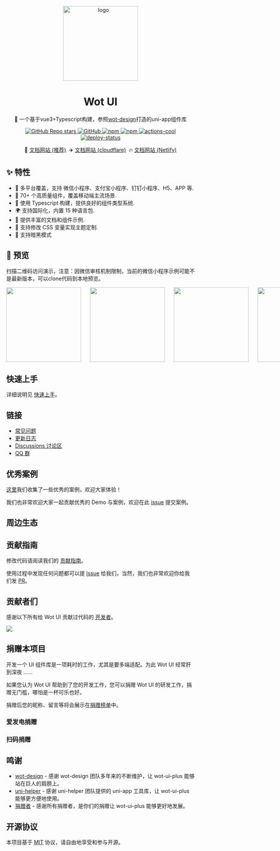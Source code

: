 <p align="center">
    <img alt="logo" src="https://wot-ui.cn/logo.png" width="200">
</p>
<h1 align="center">Wot UI</h1>

<p align="center">📱 一个基于vue3+Typescript构建，参照<a href="https://ftf.jd.com/wot-design/">wot-design</a>打造的uni-app组件库</p>

<p align="center">

<a href="https://github.com/Moonofweisheng/wot-ui-plus">
  <img alt="GitHub Repo stars" src="https://img.shields.io/github/stars/Moonofweisheng/wot-ui-plus?logo=github&color=%234d80f0&link=https%3A%2F%2Fgithub.com%2FMoonofweisheng%2Fwot-ui-plus&style=flat-square">
 </a>


<a href="https://github.com/Moonofweisheng/wot-ui-plus">
  <img alt="GitHub" src="https://img.shields.io/codecov/c/github/Moonofweisheng/wot-ui-plus?style=flat-square">
 </a>

<a href="https://www.npmjs.com/package/wot-ui-plus">
  <img alt="npm" src="https://img.shields.io/npm/dm/wot-ui-plus?logo=npm&link=https%3A%2F%2Fwww.npmjs.com%2Fpackage%2Fwot-ui-plus&style=flat-square">
</a>

 <a href="https://www.npmjs.com/package/wot-ui-plus">
  <img alt="npm" src="https://img.shields.io/npm/v/wot-ui-plus?logo=npm&color=%234d80f0&link=https%3A%2F%2Fwww.npmjs.com%2Fpackage%2Fwot-ui-plus&style=flat-square">
</a>

<a href="https://github.com/actions-cool/" target="_blank" referrerpolicy="no-referrer">
  <img src="https://img.shields.io/badge/using-actions--cool-red?style=flat-square" alt="actions-cool" />
</a>

<a href="https://app.netlify.com/sites/wot-ui-plus/deploys" target="_blank" referrerpolicy="no-referrer">
  <img src="https://api.netlify.com/api/v1/badges/0991d8a9-0fb0-483b-8961-5bde066bbd50/deploy-status" alt="deploy-status" />
</a>

</p>

<p align="center">
  🚀 <a href="https://wot-ui.cn">文档网站 (推荐)</a>&nbsp;
  ✈️ <a href="https://wot-ui-plus.pages.dev/">文档网站 (cloudflare)</a>&nbsp;
  🔥 <a href="https://wot-ui-plus.netlify.app/">文档网站 (Netlify)</a>
</p>

## ✨ 特性

- 🎯 多平台覆盖，支持 微信小程序、支付宝小程序、钉钉小程序、H5、APP 等.
- 🚀 70+ 个高质量组件，覆盖移动端主流场景.
- 💪 使用 Typescript 构建，提供良好的组件类型系统.
- 🌍 支持国际化，内置 15 种语言包.
- 📖 提供丰富的文档和组件示例.
- 🎨 支持修改 CSS 变量实现主题定制.
- 🍭 支持暗黑模式

## 📱 预览

扫描二维码访问演示，注意：因微信审核机制限制，当前的微信小程序示例可能不是最新版本，可以clone代码到本地预览。

<p style="display:flex;gap:24px">
<img src="https://wot-ui.cn/wx.jpg" width="200" height="200"/>
<img src="https://wot-ui.cn/alipay.png" width="200" height="200" />
<img src="https://wot-ui.cn/h5.png" width="200" height="200" />
<img src="https://wot-ui.cn/android.png" width="200" height="200" />

</p>

## 快速上手

详细说明见 [快速上手](https://wot-ui.cn/guide/quick-use.html)。

## 链接

- [常见问题](https://wot-ui.cn/guide/common-problems.html)
- [更新日志](https://wot-ui.cn/guide/changelog.html)
- [Discussions 讨论区](https://github.com/Moonofweisheng/wot-ui-plus/discussions)
- [QQ 群](https://wot-ui.cn/guide/join-group.html)

## 优秀案例

[这里](https://wot-ui.cn/guide/cases.html)我们收集了一些优秀的案例，欢迎大家体验！

我们也非常欢迎大家一起贡献优秀的 Demo 与案例，欢迎在此 [issue](https://github.com/Moonofweisheng/wot-ui-plus/issues/16) 提交案例。


## 周边生态



## 贡献指南

修改代码请阅读我们的 [贡献指南](https://github.com/Moonofweisheng/wot-ui-plus/blob/develop/.github/CONTRIBUTING.md)。

使用过程中发现任何问题都可以提 [Issue](https://github.com/Moonofweisheng/wot-ui-plus/issues) 给我们，当然，我们也非常欢迎你给我们发 [PR](https://github.com/Moonofweisheng/wot-ui-plus/pulls)。

## 贡献者们
感谢以下所有给 Wot UI 贡献过代码的 [开发者](https://github.com/Moonofweisheng/wot-ui-plus/graphs/contributors)。


<a href="https://github.com/Moonofweisheng/wot-ui-plus/graphs/contributors">
  <img src="https://contrib.rocks/image?repo=Moonofweisheng/wot-ui-plus" />
</a>


## 捐赠本项目

开发一个 UI 组件库是一项耗时的工作，尤其是要多端适配。为此 Wot UI 经常肝到深夜 ……  

如果您认为 Wot UI 帮助到了您的开发工作，您可以捐赠 Wot UI 的研发工作，捐赠无门槛，哪怕是一杯可乐也好。

捐赠后您的昵称、留言等将会展示在[捐赠榜单](https://wot-ui.cn/reward/donor.html)中。


### 爱发电捐赠



### 扫码捐赠




## 鸣谢

- [wot-design](https://github.com/jd-ftf/wot-design-mini) - 感谢 wot-design 团队多年来的不断维护，让 wot-ui-plus 能够站在巨人的肩膀上。
- [uni-helper](https://github.com/uni-helper) - 感谢 uni-helper 团队提供的 uni-app 工具库，让 wot-ui-plus 能够更方便地使用。
- [捐赠者](https://wot-ui.cn/reward/donor.html) - 感谢所有捐赠者，是你们的捐赠让 wot-ui-plus 能够更好地发展。


## 开源协议

本项目基于 [MIT](https://zh.wikipedia.org/wiki/MIT%E8%A8%B1%E5%8F%AF%E8%AD%89) 协议，请自由地享受和参与开源。